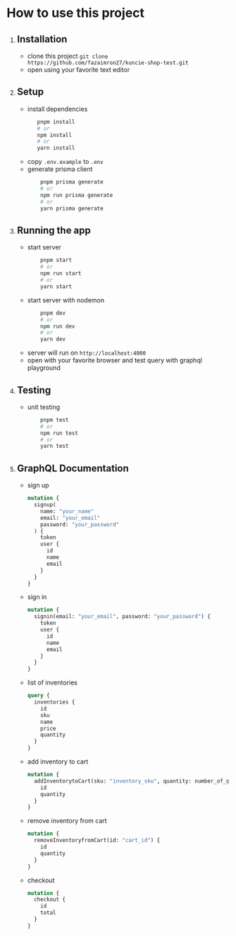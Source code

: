 # How to use this project

1. ## Installation
   - clone this project `git clone https://github.com/fazaimron27/kuncie-shop-test.git`
   - open using your favorite text editor
2. ## Setup

   - install dependencies
     ```bash
        pnpm install
        # or
        npm install
        # or
        yarn install
     ```
   - copy `.env.example` to `.env`
   - generate prisma client
     ```bash
         pnpm prisma generate
         # or
         npm run prisma generate
         # or
         yarn prisma generate
     ```

3. ## Running the app

   - start server
     ```bash
         pnpm start
         # or
         npm run start
         # or
         yarn start
     ```
   - start server with nodemon
     ```bash
         pnpm dev
         # or
         npm run dev
         # or
         yarn dev
     ```
   - server will run on `http://localhost:4000`
   - open with your favorite browser and test query with graphql playground

4. ## Testing

   - unit testing
     ```bash
         pnpm test
         # or
         npm run test
         # or
         yarn test
     ```

   <!-- Endpoint API Table -->

5. ## GraphQL Documentation

   - sign up

     ```graphql
     mutation {
       signup(
         name: "your_name"
         email: "your_email"
         password: "your_password"
       ) {
         token
         user {
           id
           name
           email
         }
       }
     }
     ```

   - sign in

     ```graphql
     mutation {
       signin(email: "your_email", password: "your_password") {
         token
         user {
           id
           name
           email
         }
       }
     }
     ```

   - list of inventories

     ```graphql
     query {
       inventories {
         id
         sku
         name
         price
         quantity
       }
     }
     ```

   - add inventory to cart

     ```graphql
     mutation {
       addInventorytoCart(sku: "inventory_sku", quantity: number_of_quantity) {
         id
         quantity
       }
     }
     ```

   - remove inventory from cart

     ```graphql
     mutation {
       removeInventoryfromCart(id: "cart_id") {
         id
         quantity
       }
     }
     ```

   - checkout

     ```graphql
     mutation {
       checkout {
         id
         total
       }
     }
     ```
